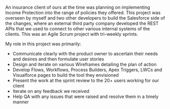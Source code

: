 An insurance client of ours at the time was planning on implementing Income Protection into the range of policies they offered. This project was overseen by myself and two other developers to build the Salesforce side of the changes, where an external third party company developed the REST APIs that we used to connect to other various internal systems of the clients. This was an Agile Scrum project with tri-weekly sprints.

My role in this project was primarily:
- Communicate clearly with the product owner to ascertain their needs and desires and then formulate user stories
- Design and iterate on various Wireframes detailing the plan of action
- Develop Flows, Workflows, Process Builders, Apex Triggers, LWCs and Visualforce pages to build the tool they envisioned
- Present the work at the sprint review to the 20+ users working for our client
- Iterate on any feedback we received 
- Help QA with any issues that were raised and resolve them in a timely manner